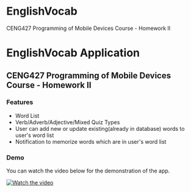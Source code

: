 # EnglishVocab
CENG427 Programming of Mobile Devices Course - Homework II
# EnglishVocab Application
## CENG427 Programming of Mobile Devices Course - Homework II

### Features
- Word List
- Verb/Adverb/Adjective/Mixed Quiz Types
- User can add new or update existing(already in database) words to user's word list
- Notification to memorize words which are in user's word list


### Demo
You can watch the video below for the demonstration of the app.


[![Watch the video](https://user-images.githubusercontent.com/52082034/233699665-7a3ae959-6a04-40b0-8b1e-8d3a416dbd05.png)](https://drive.google.com/file/d/1Yg0XujY9gIKrIy6sYLa3v5Q8k5uc6qJq/view?usp=sharing)


